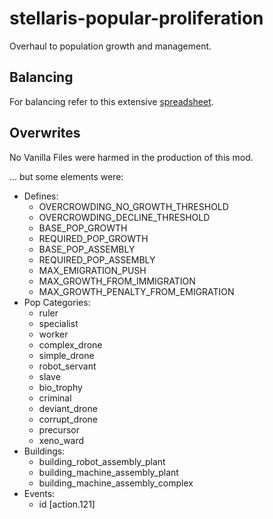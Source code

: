 # stellaris-popular-proliferation
Overhaul to population growth and management.

## Balancing
For balancing refer to this extensive [spreadsheet](https://docs.google.com/spreadsheets/d/1kbdyD52Vk_0aKVh1qNB1TXWGevJIUIEH8djyTciL-S8/edit?usp=sharing).

## Overwrites
No Vanilla Files were harmed in the production of this mod.

... but some elements were:

+ Defines:
  + OVERCROWDING_NO_GROWTH_THRESHOLD
  + OVERCROWDING_DECLINE_THRESHOLD
  + BASE_POP_GROWTH
  + REQUIRED_POP_GROWTH
  + BASE_POP_ASSEMBLY
  + REQUIRED_POP_ASSEMBLY
  + MAX_EMIGRATION_PUSH
  + MAX_GROWTH_FROM_IMMIGRATION
  + MAX_GROWTH_PENALTY_FROM_EMIGRATION
+ Pop Categories:
  + ruler
  + specialist
  + worker
  + complex_drone
  + simple_drone
  + robot_servant
  + slave
  + bio_trophy
  + criminal
  + deviant_drone
  + corrupt_drone
  + precursor
  + xeno_ward
+ Buildings:
  + building_robot_assembly_plant
  + building_machine_assembly_plant
  + building_machine_assembly_complex
+ Events:
  + id [action.121]
